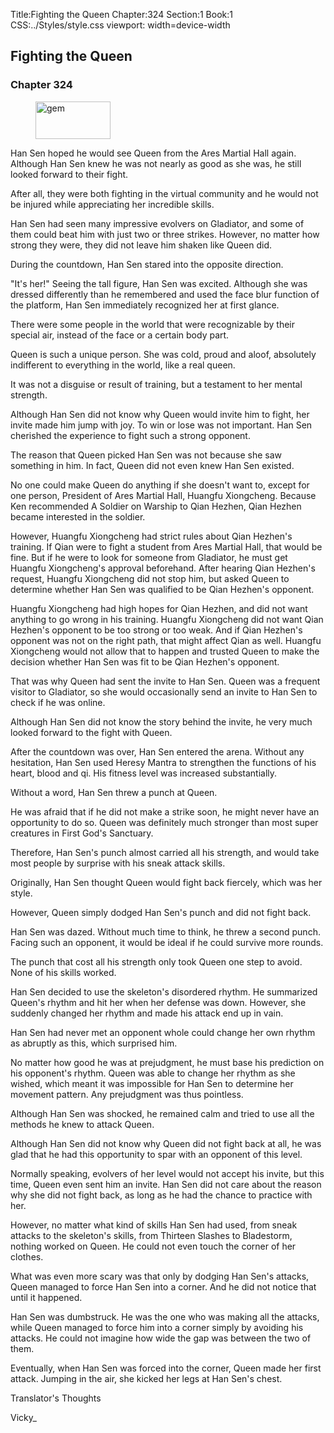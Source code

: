 Title:Fighting the Queen 
Chapter:324 
Section:1 
Book:1 
CSS:../Styles/style.css 
viewport: width=device-width
  
## Fighting the Queen
### Chapter 324 
<figure>
	<img src="../Images/gem.gif" alt="gem" id="gem" width="120" height="60" />
</figure>
  

  
  Han Sen hoped he would see Queen from the Ares Martial Hall again. Although Han Sen knew he was not nearly as good as she was, he still looked forward to their fight.

After all, they were both fighting in the virtual community and he would not be injured while appreciating her incredible skills.

Han Sen had seen many impressive evolvers on Gladiator, and some of them could beat him with just two or three strikes. However, no matter how strong they were, they did not leave him shaken like Queen did.

During the countdown, Han Sen stared into the opposite direction.

"It's her!" Seeing the tall figure, Han Sen was excited. Although she was dressed differently than he remembered and used the face blur function of the platform, Han Sen immediately recognized her at first glance.

There were some people in the world that were recognizable by their special air, instead of the face or a certain body part.

Queen is such a unique person. She was cold, proud and aloof, absolutely indifferent to everything in the world, like a real queen.

It was not a disguise or result of training, but a testament to her mental strength.

Although Han Sen did not know why Queen would invite him to fight, her invite made him jump with joy. To win or lose was not important. Han Sen cherished the experience to fight such a strong opponent.

The reason that Queen picked Han Sen was not because she saw something in him. In fact, Queen did not even knew Han Sen existed.

No one could make Queen do anything if she doesn't want to, except for one person, President of Ares Martial Hall, Huangfu Xiongcheng. Because Ken recommended A Soldier on Warship to Qian Hezhen, Qian Hezhen became interested in the soldier.

However, Huangfu Xiongcheng had strict rules about Qian Hezhen's training. If Qian were to fight a student from Ares Martial Hall, that would be fine. But if he were to look for someone from Gladiator, he must get Huangfu Xiongcheng's approval beforehand. After hearing Qian Hezhen's request, Huangfu Xiongcheng did not stop him, but asked Queen to determine whether Han Sen was qualified to be Qian Hezhen's opponent.

Huangfu Xiongcheng had high hopes for Qian Hezhen, and did not want anything to go wrong in his training. Huangfu Xiongcheng did not want Qian Hezhen's opponent to be too strong or too weak. And if Qian Hezhen's opponent was not on the right path, that might affect Qian as well. Huangfu Xiongcheng would not allow that to happen and trusted Queen to make the decision whether Han Sen was fit to be Qian Hezhen's opponent.

That was why Queen had sent the invite to Han Sen. Queen was a frequent visitor to Gladiator, so she would occasionally send an invite to Han Sen to check if he was online.

Although Han Sen did not know the story behind the invite, he very much looked forward to the fight with Queen.

After the countdown was over, Han Sen entered the arena. Without any hesitation, Han Sen used Heresy Mantra to strengthen the functions of his heart, blood and qi. His fitness level was increased substantially.

Without a word, Han Sen threw a punch at Queen.

He was afraid that if he did not make a strike soon, he might never have an opportunity to do so. Queen was definitely much stronger than most super creatures in First God's Sanctuary.

Therefore, Han Sen's punch almost carried all his strength, and would take most people by surprise with his sneak attack skills.

Originally, Han Sen thought Queen would fight back fiercely, which was her style.

However, Queen simply dodged Han Sen's punch and did not fight back.

Han Sen was dazed. Without much time to think, he threw a second punch. Facing such an opponent, it would be ideal if he could survive more rounds.

The punch that cost all his strength only took Queen one step to avoid. None of his skills worked.

Han Sen decided to use the skeleton's disordered rhythm. He summarized Queen's rhythm and hit her when her defense was down. However, she suddenly changed her rhythm and made his attack end up in vain.

Han Sen had never met an opponent whole could change her own rhythm as abruptly as this, which surprised him.

No matter how good he was at prejudgment, he must base his prediction on his opponent's rhythm. Queen was able to change her rhythm as she wished, which meant it was impossible for Han Sen to determine her movement pattern. Any prejudgment was thus pointless.

Although Han Sen was shocked, he remained calm and tried to use all the methods he knew to attack Queen.

Although Han Sen did not know why Queen did not fight back at all, he was glad that he had this opportunity to spar with an opponent of this level.

Normally speaking, evolvers of her level would not accept his invite, but this time, Queen even sent him an invite. Han Sen did not care about the reason why she did not fight back, as long as he had the chance to practice with her.

However, no matter what kind of skills Han Sen had used, from sneak attacks to the skeleton's skills, from Thirteen Slashes to Bladestorm, nothing worked on Queen. He could not even touch the corner of her clothes.

What was even more scary was that only by dodging Han Sen's attacks, Queen managed to force Han Sen into a corner. And he did not notice that until it happened.

Han Sen was dumbstruck. He was the one who was making all the attacks, while Queen managed to force him into a corner simply by avoiding his attacks. He could not imagine how wide the gap was between the two of them.

Eventually, when Han Sen was forced into the corner, Queen made her first attack. Jumping in the air, she kicked her legs at Han Sen's chest.

Translator's Thoughts

Vicky_

